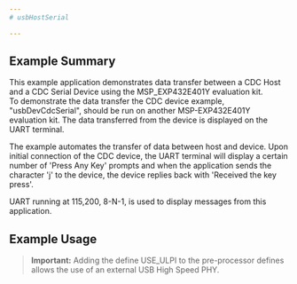 ```yaml
---
# usbHostSerial

---
```


## Example Summary

 This example application demonstrates data transfer between a CDC Host and
 a CDC Serial Device using the MSP_EXP432E401Y evaluation kit.  
 To demonstrate the data transfer the CDC device example, "usbDevCdcSerial",
 should be run on 
 another MSP-EXP432E401Y evaluation kit.   The data transferred from the
 device is displayed on the UART terminal. 

 The example automates the transfer of data between host and device.
 Upon initial connection of the CDC device, the UART terminal will display
 a certain number of 'Press Any Key' prompts and when the application
 sends the character 'j' to the device, the device replies back with
 'Received the key press'.

 UART running at 115,200, 8-N-1,
 is used to display messages from this application.

## Example Usage

>__Important:__ Adding the define USE_ULPI to the pre-processor defines allows the use of an external USB High Speed PHY.
